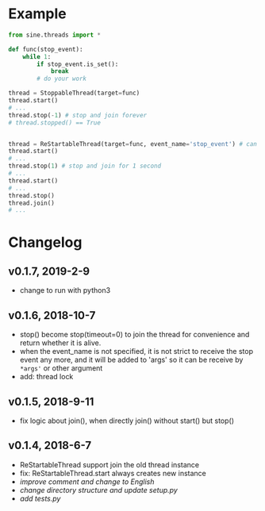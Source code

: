 # Example

```python
from sine.threads import *

def func(stop_event):
	while 1:
		if stop_event.is_set():
			break
		# do your work

thread = StoppableThread(target=func)
thread.start()
# ...
thread.stop(-1) # stop and join forever
# thread.stopped() == True


thread = ReStartableThread(target=func, event_name='stop_event') # can specify the parameter's name
thread.start()
# ...
thread.stop(1) # stop and join for 1 second
# ...
thread.start()
# ...
thread.stop()
thread.join()
# ...
```


# Changelog

## v0.1.7, 2019-2-9
* change to run with python3

## v0.1.6, 2018-10-7

* stop() become stop(timeout=0) to join the thread for convenience
    and return whether it is alive.
* when the event_name is not specified, it is not strict to receive 
    the stop event any more, and it will be added to 'args' 
    so it can be receive by `*args'` or other argument
* add: thread lock


## v0.1.5, 2018-9-11

* fix logic about join(), when directly join() without start() but stop()

## v0.1.4, 2018-6-7

* ReStartableThread support join the old thread instance  
* fix: ReStartableThread.start always creates new instance  
* *improve comment and change to English*  
* *change directory structure and update setup.py*  
* *add tests.py*  
